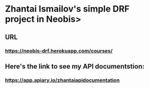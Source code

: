 # Zhantai Ismailov's simple DRF project in Neobis>

## URL

### <https://neobis-drf.herokuapp.com/courses/>

## Here's the link to see my API documentstion:

### <https://app.apiary.io/zhantaiapidocumentation>
